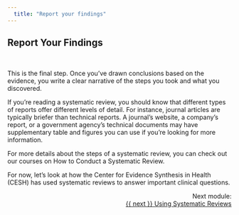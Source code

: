 ```yaml
---
  title: "Report your findings"
---
```


## Report Your Findings

<br>

This is the final step. Once you’ve drawn conclusions based on the evidence, you write a clear narrative of the steps you took and what you discovered. 

If you’re reading a systematic review, you should know that different types of reports offer different levels of detail. For instance, journal articles are typically briefer than technical reports. A journal’s website, a company’s report, or a government agency’s technical documents may have supplementary table and figures you can use if you’re looking for more information. 


For more details about the steps of a systematic review, you can check out our courses on  How to Conduct a Systematic Review. 

For now, let’s look at how the Center for Evidence Synthesis in Health (CESH) has used systematic reviews to answer important clinical questions. 




<div class="pagination-section" style="text-align: right">
			<div class="title">
				Next module:
			</div>
			<a rel="next" class="next" href="{{ site.baseurl }}/modules/using%20systematic%20reviews/how-can-they-help/"> {{ next }} Using Systematic Reviews
			</a>
		</div>
